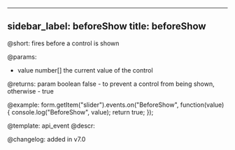 
---
sidebar_label: beforeShow
title: beforeShow
---          

@short: fires before a control is shown
 

@params:
- value     number[]    the current value of the control

@returns:
param   boolean     false - to prevent a control from being shown, otherwise - true


@example:
form.getItem("slider").events.on("BeforeShow", function(value) {
    console.log("BeforeShow", value);
    return true;
});


@template: api_event
@descr:

@changelog: added in v7.0
